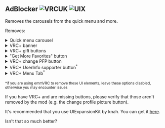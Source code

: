 ## AdBlocker ![VRCUK](https://img.shields.io/badge/VRChatUtilityKit-required-orange?style=flat-square) ![UIX](https://img.shields.io/badge/UIExpansionKit-recommended-blue?style=flat-square)

Removes the carousels from the quick menu and more.

Removes:

<details>
<summary>Quick menu carousel</summary>
<br>
<img src="https://i.imgur.com/cljy7oN.png">
</details>

<details>
<summary>VRC+ banner</summary>
<br>
</details>

<details>
<summary>VRC+ gift buttons</summary>
<br>
<img src="https://i.imgur.com/NmBIgmw.png"/>
<img src="https://i.imgur.com/K2tg6wW.png"/>
</details>

<details>
<summary>"Get More Favorites" button</summary>
<br>
<img src="https://i.imgur.com/I9qV7nh.png"/>
</details>

<details>
<summary>VRC+ change PFP button</summary>
<sup>It is not recommended to use this option if you have VRC+</sup>
<br>
<img src="https://i.imgur.com/G65Eme0.png"/>
</details>

<details>
<summary>VRC+ UserInfo supporter button<sup>*</sup></summary>
<sup>Do not enable this option when emmVRC is loaded</sup>
<br>
<img src="https://i.imgur.com/y37lqYL.png"/>
</details>

<details>
<summary>VRC+ Menu Tab<sup>*</sup></summary>
<sup>Do not enable this option when emmVRC is loaded</sup>
<br>
<img src="https://i.imgur.com/qk0kpot.png"/>
</details>

<br>
<sup>*if you are using emmVRC to remove these UI elements, leave these options disabled, otherwise you may encounter
issues</sup>

If you have VRC+ and are missing buttons, please verify that those aren't removed by the mod (e.g. the change profile
picture button).

It's recommended that you use UIExpansionKit by knah. You can get
it [here](https://github.com/knah/VRCMods/releases/latest).

Isn't that so much better?
